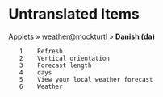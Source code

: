 # Untranslated Items
[Applets](../../../README.md) &#187; [weather@mockturtl](../README.md) &#187; **Danish (da)**

       1	Refresh
       2	Vertical orientation
       3	Forecast length
       4	days
       5	View your local weather forecast
       6	Weather
